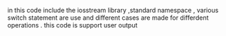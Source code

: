 in this code include the iosstream library ,standard namespace , various switch statement are use and different cases are made for differdent operations .
this code is support user output 
